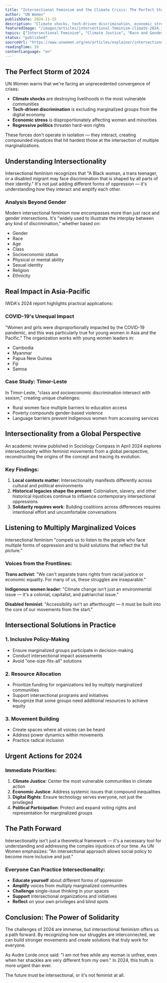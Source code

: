 ```yaml
---
title: "Intersectional Feminism and the Climate Crisis: The Perfect Storm of 2024"
author: "UN Women"
publishDate: 2024-11-15
description: "Climate shocks, tech-driven discrimination, economic stress, and regressive politics are converging into a perfect storm hitting the most marginalized hardest. Intersectional analysis reveals how multiple oppressions interact."
featuredImage: "/images/articles/intersectional-feminism-climate-2024.jpg"
topics: ["Intersectional Feminism", "Climate Justice", "Race and Gender", "Economic Empowerment", "Decolonial Feminism"]
status: "published"
sourceUrl: "https://www.unwomen.org/en/articles/explainer/intersectional-feminism-what-it-means-and-why-it-matters-right-now"
readingTime: 10
contentLanguage: "en"
---
```


## The Perfect Storm of 2024

UN Women warns that we're facing an unprecedented convergence of crises:

- **Climate shocks** are destroying livelihoods in the most vulnerable communities
- **Tech-driven discrimination** is excluding marginalized groups from the digital economy
- **Economic stress** is disproportionately affecting women and minorities
- **Regressive politics** threaten hard-won rights

These forces don't operate in isolation — they interact, creating compounded injustices that hit hardest those at the intersection of multiple marginalizations.

## Understanding Intersectionality

Intersectional feminism recognizes that "A Black woman, a trans teenager, or a disabled migrant may face discrimination that is shaped by all parts of their identity." It's not just adding different forms of oppression — it's understanding how they interact and amplify each other.

### Analysis Beyond Gender

Modern intersectional feminism now encompasses more than just race and gender intersections. It's "widely used to illustrate the interplay between any kind of discrimination," whether based on:
- Gender
- Race
- Age
- Class
- Socioeconomic status
- Physical or mental ability
- Sexual identity
- Religion
- Ethnicity

## Real Impact in Asia-Pacific

IWDA's 2024 report highlights practical applications:

### COVID-19's Unequal Impact

"Women and girls were disproportionally impacted by the COVID-19 pandemic, and this was particularly true for young women in Asia and the Pacific." The organization works with young women leaders in:
- Cambodia
- Myanmar
- Papua New Guinea
- Fiji
- Samoa

### Case Study: Timor-Leste

In Timor-Leste, "class and socioeconomic discrimination intersect with sexism," creating unique challenges:
- Rural women face multiple barriers to education access
- Poverty compounds gender-based violence
- Language barriers prevent Indigenous women from accessing services

## Intersectionality from a Global Perspective

An academic review published in Sociology Compass in April 2024 explores intersectionality within feminist movements from a global perspective, reconstructing the origins of the concept and tracing its evolution.

### Key Findings:

1. **Local contexts matter**: Intersectionality manifests differently across cultural and political environments
2. **Historical legacies shape the present**: Colonialism, slavery, and other historical injustices continue to influence contemporary intersectional oppressions
3. **Solidarity requires work**: Building coalitions across differences requires intentional effort and uncomfortable conversations

## Listening to Multiply Marginalized Voices

Intersectional feminism "compels us to listen to the people who face multiple forms of oppression and to build solutions that reflect the full picture."

### Voices from the Frontlines:

**Trans activist**: "We can't separate trans rights from racial justice or economic equality. For many of us, these struggles are inseparable."

**Indigenous women leader**: "Climate change isn't just an environmental issue — it's a colonial, capitalist, and patriarchal issue."

**Disabled feminist**: "Accessibility isn't an afterthought — it must be built into the core of our movements from the start."

## Intersectional Solutions in Practice

### 1. Inclusive Policy-Making
- Ensure marginalized groups participate in decision-making
- Conduct intersectional impact assessments
- Avoid "one-size-fits-all" solutions

### 2. Resource Allocation
- Prioritize funding for organizations led by multiply marginalized communities
- Support intersectional programs and initiatives
- Recognize that some groups need additional resources to achieve equity

### 3. Movement Building
- Create spaces where all voices can be heard
- Address power dynamics within movements
- Practice radical inclusion

## Urgent Actions for 2024

### Immediate Priorities:

1. **Climate Justice**: Center the most vulnerable communities in climate action
2. **Economic Justice**: Address systemic issues that compound inequalities
3. **Digital Rights**: Ensure technology serves everyone, not just the privileged
4. **Political Participation**: Protect and expand voting rights and representation for marginalized groups

## The Path Forward

Intersectionality isn't just a theoretical framework — it's a necessary tool for understanding and addressing the complex injustices of our time. As UN Women emphasizes: "An intersectional approach allows social policy to become more inclusive and just."

### Everyone Can Practice Intersectionality:

- **Educate yourself** about different forms of oppression
- **Amplify** voices from multiply marginalized communities
- **Challenge** single-issue thinking in your spaces
- **Support** intersectional organizations and initiatives
- **Reflect** on your own privileges and blind spots

## Conclusion: The Power of Solidarity

The challenges of 2024 are immense, but intersectional feminism offers us a path forward. By recognizing how our struggles are interconnected, we can build stronger movements and create solutions that truly work for everyone.

As Audre Lorde once said: "I am not free while any woman is unfree, even when her shackles are very different from my own." In 2024, this truth is more urgent than ever.

The future must be intersectional, or it's not feminist at all.